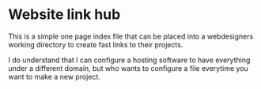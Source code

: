 # Website link hub
This is a simple one page index file that can be placed into a webdesigners working directory to create fast links to their projects.

I do understand that I can configure a hosting software to have everything under a different domain, but who wants to configure a file everytime you want to make a new project.
